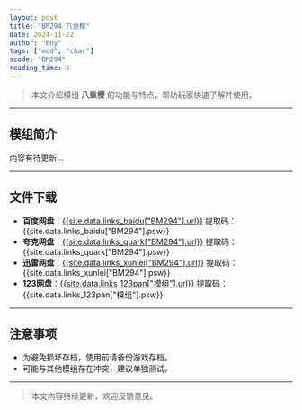 ```yaml
---
layout: post
title: "BM294 八重樱"
date: 2024-11-22
author: "Bny"
tags: ["mod", "char"]
scode: "BM294"
reading_time: 5
---
```


> 本文介绍模组 **八重樱** 的功能与特点，帮助玩家快速了解并使用。

---

## 模组简介

内容有待更新...

---

## 文件下载
- **百度网盘**：[{{site.data.links_baidu["BM294"].url}}]({{site.data.links_baidu["BM294"].url}}) 提取码：{{site.data.links_baidu["BM294"].psw}}
- **夸克网盘**：[{{site.data.links_quark["BM294"].url}}]({{site.data.links_quark["BM294"].url}}) 提取码：{{site.data.links_quark["BM294"].psw}}
- **迅雷网盘**：[{{site.data.links_xunlei["BM294"].url}}]({{site.data.links_xunlei["BM294"].url}}) 提取码：{{site.data.links_xunlei["BM294"].psw}}
- **123网盘**：[{{site.data.links_123pan["模组"].url}}]({{site.data.links_123pan["模组"].url}}) 提取码：{{site.data.links_123pan["模组"].psw}}

---

## 注意事项
- 为避免损坏存档，使用前请备份游戏存档。
- 可能与其他模组存在冲突，建议单独测试。

---

> 本文内容持续更新，欢迎反馈意见。
